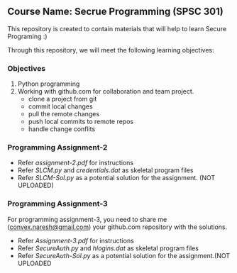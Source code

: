## Course Name: Secrue Programming (SPSC 301)
This repository is created to contain materials that will help to learn Secure Programing :)

Through this repository, we will meet the following learning objectives:
### Objectives
1. Python programming
1. Working with github.com for collaboration and team project.
    * clone a project from git
    * commit local changes
    * pull the remote changes
    * push local commits to remote repos
    * handle change conflits

### Programming Assignment-2

* Refer *assignment-2.pdf* for instructions
* Refer *SLCM.py* and *credentials.dat* as skeletal program files
* Refer *SLCM-Sol.py* as a potential solution for the assignment. (NOT UPLOADED)

### Programming Assignment-3

For programming assignment-3, you need to share me (convex.naresh@gmail.com) your github.com repository with the solutions.
* Refer *Assignment-3.pdf* for instructions
* Refer *SecureAuth.py* and *hlogins.dat* as skeletal program files
* Refer *SecureAuth-Sol.py* as a potential solution for the assignment.(NOT UPLOADED
